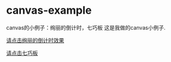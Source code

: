 # canvas-example
canvas的小例子：绚丽的倒计时，七巧板
这是我做的canvas小例子.


[请点击绚丽的倒计时效果](https://smile-ucas.github.io/canvas-example/index.html)


[请点击七巧板](https://smile-ucas.github.io/canvas-example/qiqiaoban.html)
